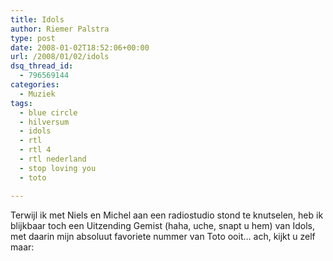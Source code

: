 ```yaml
---
title: Idols
author: Riemer Palstra
type: post
date: 2008-01-02T18:52:06+00:00
url: /2008/01/02/idols
dsq_thread_id:
  - 796569144
categories:
  - Muziek
tags:
  - blue circle
  - hilversum
  - idols
  - rtl
  - rtl 4
  - rtl nederland
  - stop loving you
  - toto

---
```

Terwijl ik met Niels en Michel aan een radiostudio stond te knutselen, heb ik blijkbaar toch een Uitzending Gemist (haha, uche, snapt u hem) van Idols, met daarin mijn absoluut favoriete nummer van Toto ooit&#8230; ach, kijkt u zelf maar: